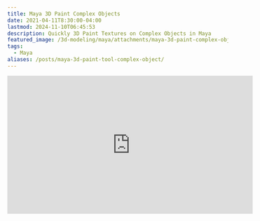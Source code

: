 ```yaml
---
title: Maya 3D Paint Complex Objects
date: 2021-04-11T8:30:00-04:00
lastmod: 2024-11-10T06:45:53
description: Quickly 3D Paint Textures on Complex Objects in Maya
featured_image: /3d-modeling/maya/attachments/maya-3d-paint-complex-object.jpg
tags:
  - Maya
aliases: /posts/maya-3d-paint-tool-complex-object/
---
```


<div class="iframe-16-9-container">
<iframe class="youTubeIframe" width="560" height="315" src="https://www.youtube.com/embed/0JY8UA75qjI?rel=0" title="YouTube video player" frameborder="0" allow="accelerometer; autoplay; clipboard-write; encrypted-media; gyroscope; picture-in-picture; web-share" allowfullscreen></iframe>
</div>
